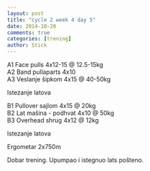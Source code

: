 ```yaml
---
layout: post
title: "cycle 2 week 4 day 5"
date: 2014-10-20
comments: true
categories: [trening]
author: Stick
---
```


A1 Face pulls 4x12-15 @ 12.5-15kg   
A2 Band pullaparts 4x10  
A3 Veslanje šipkom 4x15 @ 40-50kg  

Istezanje latova  

B1 Pullover sajlom 4x15 @ 20kg  
B2 Lat mašina - podhvat 4x10 @ 50kg  
B3 Overhead shrug 4x12 @ 12kg  

Istezanje latova  

Ergometar 2x750m  

Dobar trening. Upumpao i istegnuo lats pošteno.